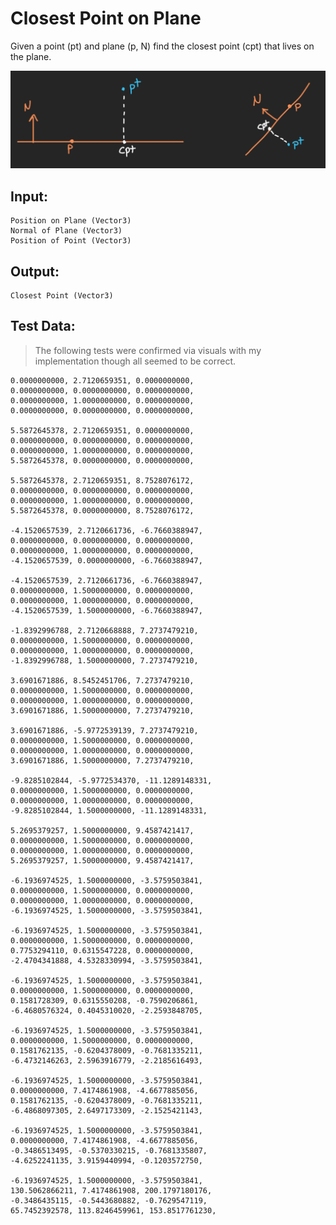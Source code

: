 # Closest Point on Plane

Given a point (pt) and plane (p, N) find the closest point (cpt) that lives on the plane.

![Closest Point on Plane Diagram](images/closest_point_on_plane_diagram.png)

## Input:

	Position on Plane (Vector3)
	Normal of Plane (Vector3)
	Position of Point (Vector3)
	
## Output:

	Closest Point (Vector3)
	
## Test Data:

> The following tests were confirmed via visuals with my implementation though all seemed to be correct.

	0.0000000000, 2.7120659351, 0.0000000000,
	0.0000000000, 0.0000000000, 0.0000000000,
	0.0000000000, 1.0000000000, 0.0000000000,
	0.0000000000, 0.0000000000, 0.0000000000,

	5.5872645378, 2.7120659351, 0.0000000000,
	0.0000000000, 0.0000000000, 0.0000000000,
	0.0000000000, 1.0000000000, 0.0000000000,
	5.5872645378, 0.0000000000, 0.0000000000,

	5.5872645378, 2.7120659351, 8.7528076172,
	0.0000000000, 0.0000000000, 0.0000000000,
	0.0000000000, 1.0000000000, 0.0000000000,
	5.5872645378, 0.0000000000, 8.7528076172,

	-4.1520657539, 2.7120661736, -6.7660388947,
	0.0000000000, 0.0000000000, 0.0000000000,
	0.0000000000, 1.0000000000, 0.0000000000,
	-4.1520657539, 0.0000000000, -6.7660388947,

	-4.1520657539, 2.7120661736, -6.7660388947,
	0.0000000000, 1.5000000000, 0.0000000000,
	0.0000000000, 1.0000000000, 0.0000000000,
	-4.1520657539, 1.5000000000, -6.7660388947,

	-1.8392996788, 2.7120668888, 7.2737479210,
	0.0000000000, 1.5000000000, 0.0000000000,
	0.0000000000, 1.0000000000, 0.0000000000,
	-1.8392996788, 1.5000000000, 7.2737479210,

	3.6901671886, 8.5452451706, 7.2737479210,
	0.0000000000, 1.5000000000, 0.0000000000,
	0.0000000000, 1.0000000000, 0.0000000000,
	3.6901671886, 1.5000000000, 7.2737479210,

	3.6901671886, -5.9772539139, 7.2737479210,
	0.0000000000, 1.5000000000, 0.0000000000,
	0.0000000000, 1.0000000000, 0.0000000000,
	3.6901671886, 1.5000000000, 7.2737479210,

	-9.8285102844, -5.9772534370, -11.1289148331,
	0.0000000000, 1.5000000000, 0.0000000000,
	0.0000000000, 1.0000000000, 0.0000000000,
	-9.8285102844, 1.5000000000, -11.1289148331,

	5.2695379257, 1.5000000000, 9.4587421417,
	0.0000000000, 1.5000000000, 0.0000000000,
	0.0000000000, 1.0000000000, 0.0000000000,
	5.2695379257, 1.5000000000, 9.4587421417,

	-6.1936974525, 1.5000000000, -3.5759503841,
	0.0000000000, 1.5000000000, 0.0000000000,
	0.0000000000, 1.0000000000, 0.0000000000,
	-6.1936974525, 1.5000000000, -3.5759503841,

	-6.1936974525, 1.5000000000, -3.5759503841,
	0.0000000000, 1.5000000000, 0.0000000000,
	0.7753294110, 0.6315547228, 0.0000000000,
	-2.4704341888, 4.5328330994, -3.5759503841,

	-6.1936974525, 1.5000000000, -3.5759503841,
	0.0000000000, 1.5000000000, 0.0000000000,
	0.1581728309, 0.6315550208, -0.7590206861,
	-6.4680576324, 0.4045310020, -2.2593848705,

	-6.1936974525, 1.5000000000, -3.5759503841,
	0.0000000000, 1.5000000000, 0.0000000000,
	0.1581762135, -0.6204378009, -0.7681335211,
	-6.4732146263, 2.5963916779, -2.2185616493,

	-6.1936974525, 1.5000000000, -3.5759503841,
	0.0000000000, 7.4174861908, -4.6677885056,
	0.1581762135, -0.6204378009, -0.7681335211,
	-6.4868097305, 2.6497173309, -2.1525421143,

	-6.1936974525, 1.5000000000, -3.5759503841,
	0.0000000000, 7.4174861908, -4.6677885056,
	-0.3486513495, -0.5370330215, -0.7681335807,
	-4.6252241135, 3.9159440994, -0.1203572750,

	-6.1936974525, 1.5000000000, -3.5759503841,
	130.5062866211, 7.4174861908, 200.1797180176,
	-0.3486435115, -0.5443680882, -0.7629547119,
	65.7452392578, 113.8246459961, 153.8517761230,
